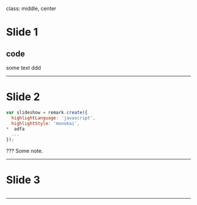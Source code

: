class: middle, center

# Slide 1
## code
some text ddd

---

# Slide 2

```javascript
var slideshow = remark.create({
  highlightLanguage: 'javascript',
  highlightStyle: 'monokai',
*  adfa
  ...
});
```
???
Some note.

---

# Slide 3
```xml

```

---